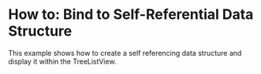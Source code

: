 # How to: Bind to Self-Referential Data Structure


<p>This example shows how to create a self referencing data structure and display it within the TreeListView.</p>

<br/>


